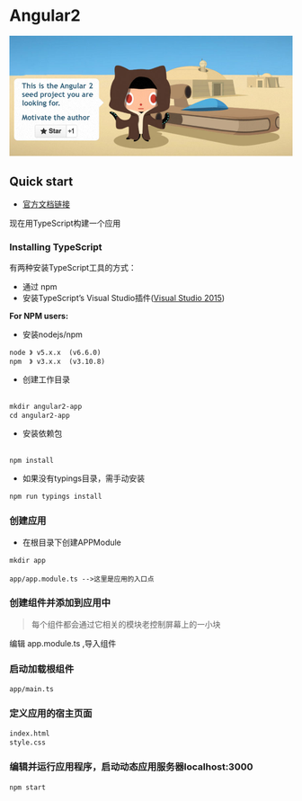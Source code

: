# Angular2


<img src="images/ng2.jpg"/>


## Quick start
* [官方文档链接](https://github.com/RLwu/Angular2/wiki/Angular-for-Dart)

现在用TypeScript构建一个应用

### Installing TypeScript

有两种安装TypeScript工具的方式：

* 通过 npm
* 安装TypeScript’s Visual Studio插件([Visual Studio 2015](https://www.typescriptlang.org/#download-links))

**For NPM users:**
* 安装nodejs/npm
```
node 》 v5.x.x  (v6.6.0)
npm  》 v3.x.x  (v3.10.8)
```
* 创建工作目录
```

mkdir angular2-app
cd angular2-app
```

* 安装依赖包
```

npm install 

```
* 如果没有typings目录，需手动安装

```
npm run typings install

```

### 创建应用

* 在根目录下创建APPModule

```
mkdir app

app/app.module.ts -->这里是应用的入口点

```

### 创建组件并添加到应用中

> 每个组件都会通过它相关的模块老控制屏幕上的一小块

编辑 app.module.ts ,导入组件

### 启动加载根组件

```
app/main.ts
```

### 定义应用的宿主页面

```
index.html
style.css
```

### 编辑并运行应用程序，启动动态应用服务器localhost:3000

```
npm start
```
